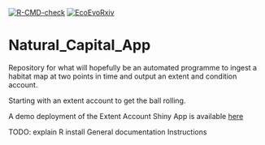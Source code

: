 <!-- badges: start -->
[![R-CMD-check](https://github.com/gibbona1/NCAExtent/actions/workflows/R-CMD-check.yaml/badge.svg)](https://github.com/gibbona1/NCAExtent/actions/workflows/R-CMD-check.yaml)
[![EcoEvoRxiv](http://img.shields.io/badge/DOI-10.32942/X2K332-red.svg)](https://ecoevorxiv.org/repository/view/7315/)
<!-- badges: end -->

# Natural_Capital_App

Repository for what will hopefully be an automated programme to ingest a habitat map at two points in time and output an extent and condition account.

Starting with an extent account to get the ball rolling.

A demo deployment of the Extent Account Shiny App is available [here](https://gibbona1.shinyapps.io/extent_app/)

TODO: explain R install
General documentation
Instructions
